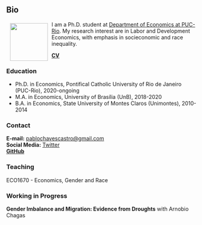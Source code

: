 ## Bio

<a href="https://github.com/datazoompuc/datazoom_social_Stata"><img src="https://raw.githubusercontent.com/pablotadeu/pablotadeu.github.io/master/rio.jpg" align="left" width="100" hspace="10" vspace="5"></a>

I am a Ph.D. student at [Department of Economics at PUC-Rio](http://www.econ.puc-rio.br/en). My research interest are in Labor and Development Economics, with emphasis in socieconomic and race inequality.

**[CV](https://www.dropbox.com/s/cozf56xlpdhzpdc/CV.pdf?dl=0)**

### Education

- Ph.D. in Economics, Pontifical Catholic University of Rio de Janeiro (PUC-Rio), 2020-ongoing
- M.A. in Economics, University of Brasília (UnB), 2018-2020
- B.A. in Economics, State University of Montes Claros (Unimontes), 2010-2014

### Contact

**E-mail:** pablochavescastro@gmail.com  
**Social Media:** [Twitter](https://twitter.com/tadeuccastro)  
**[GitHub](https://github.com/pablotadeu)**

### Teaching

ECO1670 - Economics, Gender and Race

### Working in Progress

**Gender Imbalance and Migration: Evidence from Droughts** with Arnobio Chagas
